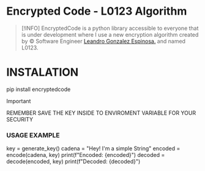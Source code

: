 <h1>Encrypted Code - L0123 Algorithm</h1>

> [!INFO]
EncryptedCode is a python library accessible to everyone that is under development where I use a new encryption algorithm created by &copy; Software Engineer <a href="https://leoglez.vercel.app/">Leandro Gonzalez Espinosa.</a> and named L0123.

# INSTALATION
pip install encryptedcode

>[!IMPORTANT]
 REMEMBER SAVE THE KEY INSIDE TO ENVIROMENT VARIABLE FOR YOUR SECURITY

### USAGE EXAMPLE
key = generate_key()
cadena = "Hey! I'm a simple String"
encoded = encode(cadena, key)
print(f"Encoded: {encoded}")
decoded = decode(encoded, key)
print(f"Decoded: {decoded}")